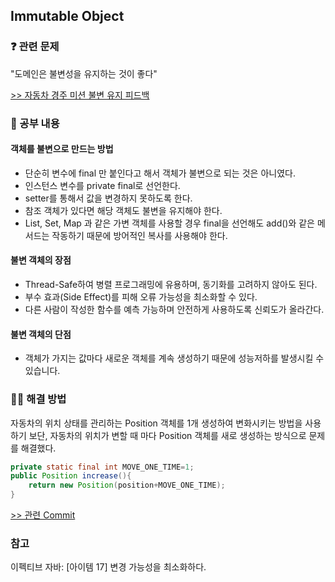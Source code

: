 ## Immutable Object

### ❓ 관련 문제

"도메인은 불변성을 유지하는 것이 좋다"

[>> 자동차 경주 미션 불변 유지 피드백](https://github.com/woowacourse/java-racingcar/pull/327#discussion_r805304408)
### 📝 공부 내용

#### 객체를 불변으로 만드는 방법

- 단순히 변수에 final 만 붙인다고 해서 객체가 불변으로 되는 것은 아니였다.
- 인스턴스 변수를 private final로 선언한다.
- setter를 통해서 값을 변경하지 못하도록 한다.
- 참조 객체가 있다면 해당 객체도 불변을 유지해야 한다.
- List, Set, Map 과 같은 가변 객체를 사용할 경우 final을 선언해도 add()와 같은 메서드는 작동하기 때문에 방어적인 복사를 사용해야 한다.

#### 불변 객체의 장점

- Thread-Safe하여 병렬 프로그래밍에 유용하며, 동기화를 고려하지 않아도 된다.
- 부수 효과(Side Effect)를 피해 오류 가능성을 최소화할 수 있다.
- 다른 사람이 작성한 함수를 예측 가능하며 안전하게 사용하도록 신뢰도가 올라간다.

#### 불변 객체의 단점
- 객체가 가지는 값마다 새로운 객체를 계속 생성하기 때문에 성능저하를 발생시킬 수 있습니다.

### 👨‍💻 해결 방법

자동차의 위치 상태를 관리하는 Position 객체를 1개 생성하여 변화시키는 방법을 사용하기 보단, 자동차의 위치가 변할 때 마다 Position 객체를 새로 생성하는 방식으로 문제를 해결했다.

``` java
private static final int MOVE_ONE_TIME=1;
public Position increase(){
    return new Position(position+MOVE_ONE_TIME);
}
```

[>> 관련 Commit](https://github.com/woowacourse/java-racingcar/pull/327/commits/aa0bd350e96109e350501077db914d44277c7603)

### 참고

이펙티브 자바: [아이템 17] 변경 가능성을 최소화하다.
